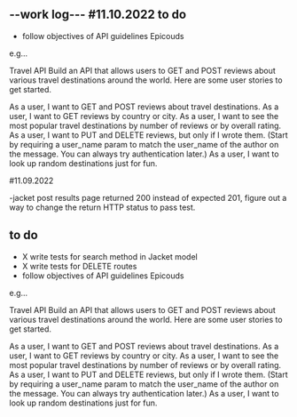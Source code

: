 --work log--- 
#11.10.2022
to do 
 ------
 - follow objectives of API guidelines Epicouds 

e.g...

Travel API
Build an API that allows users to GET and POST reviews about various travel destinations around the world. Here are some user stories to get started.

As a user, I want to GET and POST reviews about travel destinations.
As a user, I want to GET reviews by country or city.
As a user, I want to see the most popular travel destinations by number of reviews or by overall rating.
As a user, I want to PUT and DELETE reviews, but only if I wrote them. (Start by requiring a user_name param to match the user_name of the author on the message. You can always try authentication later.)
As a user, I want to look up random destinations just for fun.



#11.09.2022 
 
 -jacket post results page returned 200 instead of expected 201, figure out a way to change the return HTTP status to pass test. 
 

 to do 
 ------
-  X write tests for search method in Jacket model 
- X write tests for DELETE routes 
- follow objectives of API guidelines Epicouds 

e.g...

Travel API
Build an API that allows users to GET and POST reviews about various travel destinations around the world. Here are some user stories to get started.

As a user, I want to GET and POST reviews about travel destinations.
As a user, I want to GET reviews by country or city.
As a user, I want to see the most popular travel destinations by number of reviews or by overall rating.
As a user, I want to PUT and DELETE reviews, but only if I wrote them. (Start by requiring a user_name param to match the user_name of the author on the message. You can always try authentication later.)
As a user, I want to look up random destinations just for fun.

